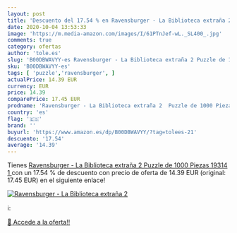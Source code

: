```yaml
---
layout: post
title: 'Descuento del 17.54 % en Ravensburger - La Biblioteca extraña 2  '
date: 2020-10-04 13:53:33
image: 'https://m.media-amazon.com/images/I/61PTnJef-wL._SL400_.jpg'
comments: true
category: ofertas
author: 'tole.es'
slug: 'B00DBWAVYY-es Ravensburger - La Biblioteca extraña 2 Puzzle de 1000...'
sku: 'B00DBWAVYY-es'
tags: [ 'puzzle','ravensburger', ]
actualPrice: 14.39 EUR
currency: EUR
price: 14.39
comparePrice: 17.45 EUR
prodname: 'Ravensburger - La Biblioteca extraña 2  Puzzle de 1000 Piezas  19314 1 '
country: 'es'
flag: '🇪🇸'
brand: ''
buyurl: 'https://www.amazon.es/dp/B00DBWAVYY/?tag=tolees-21'
descuento: '17.54'
average: '14.39'
---
```


Tienes [Ravensburger - La Biblioteca extraña 2  Puzzle de 1000 Piezas  19314 1 ](https://www.amazon.es/dp/B00DBWAVYY/?tag=tolees-21) con un 17.54 % de descuento con precio de oferta de 14.39 EUR (original: 17.45 EUR) en el siguiente enlace!

[![Ravensburger - La Biblioteca extraña 2  ](https://m.media-amazon.com/images/I/61PTnJef-wL._SL400_.jpg)](https://www.amazon.es/dp/B00DBWAVYY/?tag=tolees-21)

ℹ️:


[🛒 Accede a la oferta!!](https://www.amazon.es/dp/B00DBWAVYY/?tag=tolees-21)

